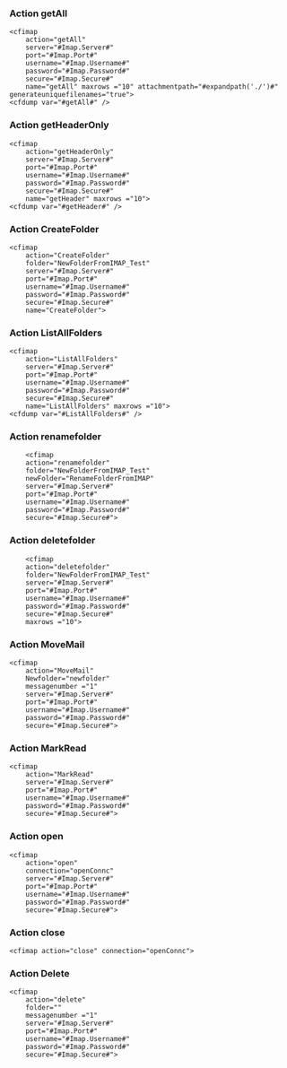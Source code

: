 ### Action getAll

```lucee
<cfimap
	action="getAll"
	server="#Imap.Server#"
	port="#Imap.Port#"
	username="#Imap.Username#"
	password="#Imap.Password#"
	secure="#Imap.Secure#"
	name="getAll" maxrows ="10" attachmentpath="#expandpath('./')#" generateuniquefilenames="true">
<cfdump var="#getAll#" /> 
```

### Action getHeaderOnly

```lucee
<cfimap
	action="getHeaderOnly"
	server="#Imap.Server#"
	port="#Imap.Port#"
	username="#Imap.Username#"
	password="#Imap.Password#"
	secure="#Imap.Secure#"
	name="getHeader" maxrows ="10">
<cfdump var="#getHeader#" /> 
```

### Action CreateFolder

```lucee
<cfimap
	action="CreateFolder"
	folder="NewFolderFromIMAP_Test"
	server="#Imap.Server#"
	port="#Imap.Port#"
	username="#Imap.Username#"
	password="#Imap.Password#"
	secure="#Imap.Secure#"
	name="CreateFolder">
```

### Action ListAllFolders

```lucee
<cfimap
	action="ListAllFolders"
	server="#Imap.Server#"
	port="#Imap.Port#"
	username="#Imap.Username#"
	password="#Imap.Password#"
	secure="#Imap.Secure#"
	name="ListAllFolders" maxrows ="10">
<cfdump var="#ListAllFolders#" />
```  

### Action renamefolder   

```lucee
	<cfimap
	action="renamefolder"
	folder="NewFolderFromIMAP_Test"
	newFolder="RenameFolderFromIMAP"
	server="#Imap.Server#"
	port="#Imap.Port#"
	username="#Imap.Username#"
	password="#Imap.Password#"
	secure="#Imap.Secure#"> 
```

### Action deletefolder

```lucee
	<cfimap
	action="deletefolder"
	folder="NewFolderFromIMAP_Test"
	server="#Imap.Server#"
	port="#Imap.Port#"
	username="#Imap.Username#"
	password="#Imap.Password#"
	secure="#Imap.Secure#"
	maxrows ="10"> 
```

### Action MoveMail

```lucee
<cfimap
	action="MoveMail"
	Newfolder="newfolder"
	messagenumber ="1"
	server="#Imap.Server#"
	port="#Imap.Port#"
	username="#Imap.Username#"
	password="#Imap.Password#"
	secure="#Imap.Secure#">
```

### Action MarkRead

```lucee
<cfimap
	action="MarkRead"
	server="#Imap.Server#"
	port="#Imap.Port#"
	username="#Imap.Username#"
	password="#Imap.Password#"
	secure="#Imap.Secure#">
```

### Action open

```lucee
<cfimap
	action="open"
	connection="openConnc"
	server="#Imap.Server#"
	port="#Imap.Port#"
	username="#Imap.Username#"
	password="#Imap.Password#"
	secure="#Imap.Secure#">
```

### Action close

```lucee
<cfimap action="close" connection="openConnc">
``` 

### Action Delete

```lucee
<cfimap
	action="delete"
	folder=""
	messagenumber ="1"
	server="#Imap.Server#"
	port="#Imap.Port#"
	username="#Imap.Username#"
	password="#Imap.Password#"
	secure="#Imap.Secure#"> 
```